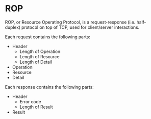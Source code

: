 # ROP

ROP, or Resource Operating Protocol, is a request-response (i.e. half-duplex) protocol on top of TCP, used for client/server interactions.

Each request contains the following parts:
- Header
  - Length of Operation
  - Length of Resource
  - Length of Detail
- Operation
- Resource
- Detail

Each response contains the following parts:
- Header
  - Error code
  - Length of Result
- Result
